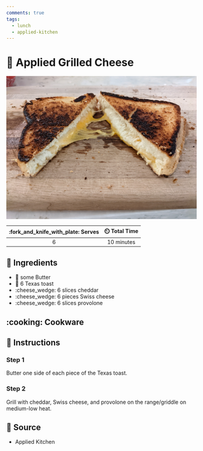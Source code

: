 ```yaml
---
comments: true
tags:
  - lunch
  - applied-kitchen
---
```

# :sandwich: Applied Grilled Cheese

![Applied Grilled Cheese](../assets/images/applied-grilled-cheese.jpg)

| :fork_and_knife_with_plate: Serves | :timer_clock: Total Time |
|:----------------------------------:|:-----------------------: |
| 6 | 10 minutes |

## :salt: Ingredients

- :butter: some Butter
- :bread: 6 Texas toast
- :cheese_wedge: 6 slices cheddar
- :cheese_wedge: 6 pieces Swiss cheese
- :cheese_wedge: 6 slices provolone

## :cooking: Cookware

## :pencil: Instructions

### Step 1

Butter one side of each piece of the Texas toast.

### Step 2

Grill with cheddar, Swiss cheese, and provolone on the range/griddle on medium-low heat.

## :link: Source

- Applied Kitchen
